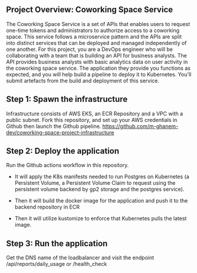 
## Project Overview: Coworking Space Service

The Coworking Space Service is a set of APIs that enables users to request one-time tokens and administrators to authorize access to a coworking space. This service follows a microservice pattern and the APIs are split into distinct services that can be deployed and managed independently of one another. For this project, you are a DevOps engineer who will be collaborating with a team that is building an API for business analysts. The API provides business analysts with basic analytics data on user activity in the coworking space service. The application they provide you functions as expected, and you will help build a pipeline to deploy it to Kubernetes. You'll submit artefacts from the build and deployment of this service.

## Step 1: Spawn the infrastructure
Infrastructure consists of AWS EKS, an ECR Repository and a VPC with a public subnet.
Fork this repository, and set up your AWS credentials in Github then launch the Github pipeline.
https://github.com/m-ghanem-dev/coworking-space-project-infrastructure


## Step 2: Deploy the application
Run the Github actions workflow in this repository. 
- It will apply the K8s manifests needed to run Postgres on Kubernetes 
(a Persistent Volume, a Persistent Volume Claim to request using the persistent volume backend by gp2 storage and the postgres service).

- Then it will build the docker image for the application and push it to the backend repository in ECR 

- Then it will utilize kustomize to enforce that Kubernetes pulls the latest image.

## Step 3: Run the application
Get the DNS name of the loadbalancer and visit the endpoint /api/reports/daily_usage or /health_check
